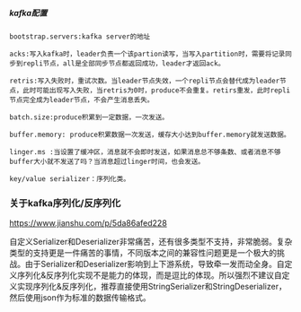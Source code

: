 ##### kafka配置

```
bootstrap.servers:kafka server的地址

acks:写入kafka时，leader负责一个该partion读写，当写入partition时，需要将记录同步到repli节点，all是全部同步节点都返回成功，leader才返回ack。

retris:写入失败时，重试次数。当leader节点失效，一个repli节点会替代成为leader节点，此时可能出现写入失败，当retris为0时，produce不会重复。retirs重发，此时repli节点完全成为leader节点，不会产生消息丢失。

batch.size:produce积累到一定数据，一次发送。

buffer.memory: produce积累数据一次发送，缓存大小达到buffer.memory就发送数据。

linger.ms :当设置了缓冲区，消息就不会即时发送，如果消息总不够条数、或者消息不够buffer大小就不发送了吗？当消息超过linger时间，也会发送。

key/value serializer：序列化类。
```

### 关于kafka序列化/反序列化

https://www.jianshu.com/p/5da86afed228

自定义Serializer和Deserializer非常痛苦，还有很多类型不支持，非常脆弱。复杂类型的支持更是一件痛苦的事情，不同版本之间的兼容性问题更是一个极大的挑战。由于Serializer和Deserializer影响到上下游系统，导致牵一发而动全身。自定义序列化&反序列化实现不是能力的体现，而是逗比的体现。所以强烈不建议自定义实现序列化&反序列化，推荐直接使用StringSerializer和StringDeserializer，然后使用json作为标准的数据传输格式。